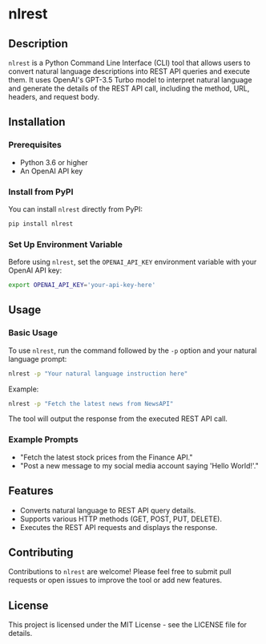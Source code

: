 
# nlrest

## Description

`nlrest` is a Python Command Line Interface (CLI) tool that allows users to convert natural language descriptions into REST API queries and execute them. It uses OpenAI's GPT-3.5 Turbo model to interpret natural language and generate the details of the REST API call, including the method, URL, headers, and request body.

## Installation

### Prerequisites

- Python 3.6 or higher
- An OpenAI API key

### Install from PyPI

You can install `nlrest` directly from PyPI:

```bash
pip install nlrest
```

### Set Up Environment Variable

Before using `nlrest`, set the `OPENAI_API_KEY` environment variable with your OpenAI API key:

```bash
export OPENAI_API_KEY='your-api-key-here'
```

## Usage

### Basic Usage

To use `nlrest`, run the command followed by the `-p` option and your natural language prompt:

```bash
nlrest -p "Your natural language instruction here"
```

Example:

```bash
nlrest -p "Fetch the latest news from NewsAPI"
```

The tool will output the response from the executed REST API call.

### Example Prompts

- "Fetch the latest stock prices from the Finance API."
- "Post a new message to my social media account saying 'Hello World!'."

## Features

- Converts natural language to REST API query details.
- Supports various HTTP methods (GET, POST, PUT, DELETE).
- Executes the REST API requests and displays the response.

## Contributing

Contributions to `nlrest` are welcome! Please feel free to submit pull requests or open issues to improve the tool or add new features.

## License

This project is licensed under the MIT License - see the LICENSE file for details.
